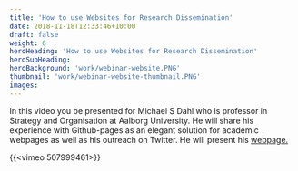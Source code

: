 ```yaml
---
title: 'How to use Websites for Research Dissemination'
date: 2018-11-18T12:33:46+10:00
draft: false
weight: 6
heroHeading: 'How to use Websites for Research Dissemination'
heroSubHeading: 
heroBackground: 'work/webinar-website.PNG'
thumbnail: 'work/webinar-website-thumbnail.PNG'
images: 
---
```


In this video you be presented for Michael S Dahl who is professor in Strategy and Organisation at Aalborg University. He will share his experience with Github-pages as an elegant solution for academic webpages as well as his outreach on Twitter. He will present his [webpage.](https://msdahl.net/)

{{<vimeo 507999461>}}
